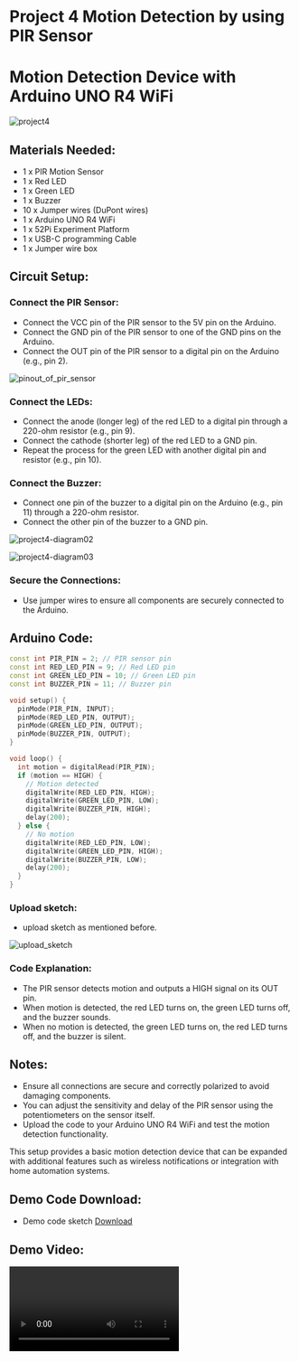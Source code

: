 # Project 4 Motion Detection by using PIR Sensor

# Motion Detection Device with Arduino UNO R4 WiFi

![project4](./imgs/project_4_diagram.png)

## Materials Needed:
* 1 x PIR Motion Sensor
* 1 x Red LED
* 1 x Green LED
* 1 x Buzzer
* 10 x Jumper wires (DuPont wires)
* 1 x Arduino UNO R4 WiFi
* 1 x 52Pi Experiment Platform
* 1 x USB-C programming Cable
* 1 x Jumper wire box

## Circuit Setup:

### **Connect the PIR Sensor:**

- Connect the VCC pin of the PIR sensor to the 5V pin on the Arduino.
- Connect the GND pin of the PIR sensor to one of the GND pins on the Arduino.
- Connect the OUT pin of the PIR sensor to a digital pin on the Arduino (e.g., pin 2).

![pinout_of_pir_sensor](./imgs/project_4_pir_pinout.png)


### **Connect the LEDs:**

- Connect the anode (longer leg) of the red LED to a digital pin through a 220-ohm resistor (e.g., pin 9).
- Connect the cathode (shorter leg) of the red LED to a GND pin.
- Repeat the process for the green LED with another digital pin and resistor (e.g., pin 10).

### **Connect the Buzzer:**

- Connect one pin of the buzzer to a digital pin on the Arduino (e.g., pin 11) through a 220-ohm resistor.
- Connect the other pin of the buzzer to a GND pin.


![project4-diagram02](./imgs/project_4_diagram_02.png)

![project4-diagram03](./imgs/project_4_diagram_03.png)

### **Secure the Connections:**

- Use jumper wires to ensure all components are securely connected to the Arduino.

## Arduino Code:

```cpp
const int PIR_PIN = 2; // PIR sensor pin
const int RED_LED_PIN = 9; // Red LED pin
const int GREEN_LED_PIN = 10; // Green LED pin
const int BUZZER_PIN = 11; // Buzzer pin

void setup() {
  pinMode(PIR_PIN, INPUT);
  pinMode(RED_LED_PIN, OUTPUT);
  pinMode(GREEN_LED_PIN, OUTPUT);
  pinMode(BUZZER_PIN, OUTPUT);
}

void loop() {
  int motion = digitalRead(PIR_PIN);
  if (motion == HIGH) {
    // Motion detected
    digitalWrite(RED_LED_PIN, HIGH);
    digitalWrite(GREEN_LED_PIN, LOW);
    digitalWrite(BUZZER_PIN, HIGH);
    delay(200);
  } else {
    // No motion
    digitalWrite(RED_LED_PIN, LOW);
    digitalWrite(GREEN_LED_PIN, HIGH);
    digitalWrite(BUZZER_PIN, LOW);
    delay(200);
  }
}
```
### Upload sketch:

* upload sketch as mentioned before.

![upload_sketch](./imgs/upload_sketch_p4.png)

### Code Explanation:

* The PIR sensor detects motion and outputs a HIGH signal on its OUT pin.
* When motion is detected, the red LED turns on, the green LED turns off, and the buzzer sounds.
* When no motion is detected, the green LED turns on, the red LED turns off, and the buzzer is silent.

## Notes:
* Ensure all connections are secure and correctly polarized to avoid damaging components.
* You can adjust the sensitivity and delay of the PIR sensor using the potentiometers on the sensor itself.
* Upload the code to your Arduino UNO R4 WiFi and test the motion detection functionality.

This setup provides a basic motion detection device that can be expanded with additional features such as wireless notifications or integration with home automation systems.

## Demo Code Download:

* Demo code sketch [Download](./imgs/project_4_Motion_detection_alarm.zip)

## Demo Video:

![type:video](./imgs/project_4_motion_detection_alarm.mp4)
